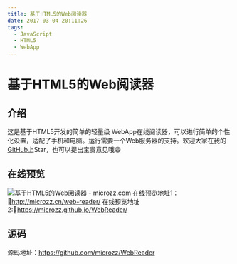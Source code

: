 ```yaml
---
title: 基于HTML5的Web阅读器
date: 2017-03-04 20:11:26
tags:
  - JavaScript
  - HTML5
  - WebApp
---
```


# 基于HTML5的Web阅读器
## 介绍
这是基于HTML5开发的简单的轻量级 WebApp在线阅读器，可以进行简单的个性化设置，适配了手机和电脑。运行需要一个Web服务器的支持。欢迎大家在我的[GitHub](https://github.com/microzz/WebReader)上Star，也可以提出宝贵意见哦😄
## 在线预览
![基于HTML5的Web阅读器 - microzz.com](https://icdn.microzz.com/20170304_WebReader/web-reader.png)
在线预览地址1：🔗http://microzz.cn/web-reader/
在线预览地址2:🔗https://microzz.github.io/WebReader/
## 源码
源码地址：https://github.com/microzz/WebReader


